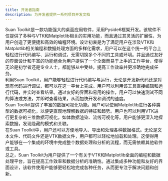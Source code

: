 ```yaml
---
title: 开发者指南
description: 为开发者提供一系列项目开发文档
---
```

Suan
Toolkit是一款功能强大的桌面应用软件，采用Pyside6框架开发。该软件不仅提供了多种与VTK和Matplotlib相关的实用功能，而且通过其灵活的扩展性，为用户创造了更便捷和高效的编程环境。设计初衷是为了满足用户在涉及VTK和Matplotlib相关编程和数据处理方面的多样化需求，用户可以在这个统一的平台上轻松进行代码编写、运行和调试，无需切换多个不同的工具或环境。并且通过友好的界面设计和丰富的功能组合为用户提供了一个全面而易于上手的工作平台，使得无论是初学者还是专业人士，都能够从中受益，提高工作效率并更准确地完成任务。  
利用Suan
Toolkit，用户能够轻松进行代码编写与运行，无论是开发新代码还是对现有代码进行调试，都可以在这一平台上完成。用户可以利用该工具直接编辑和运行代码，并实时查看结果。通过友好的界面和易用的操作，用户可以快速测试不同的算法或方法，并即时查看结果，从而加快开发和调试的速度。  
Suan
Toolkit提供了丰富的数据可视化功能。用户可以使用Matplotlib进行各种类型的数据可视化，以便更直观地理解数据的特征和趋势。用户也可以利用VTK进行更复杂的三维数据可视化，如体数据渲染、流线可视化等。用户能够更深入地探索数据，发现隐藏的模式和关联。  
在Suan Toolkit中，用户还可以方便地导入、导出和处理各种数据格式。无论是文本文件、代码文件还是VTK数据文件，用户都可以轻松地加载和处理。这使得用户能够在一个集成的环境中完成整个数据处理和分析的流程，而无需依赖其他软件或工具。  
总之，Suan
Toolkit为用户提供了一个有关于VTK和Matplotlib全面的编程和数据处理平台，旨在提高工作效率和数据分析的准确性。通过集成多种功能和友好的界面设计，该软件使用户能够更轻松地完成各种任务，从而更专注于解决问题和创新。  
